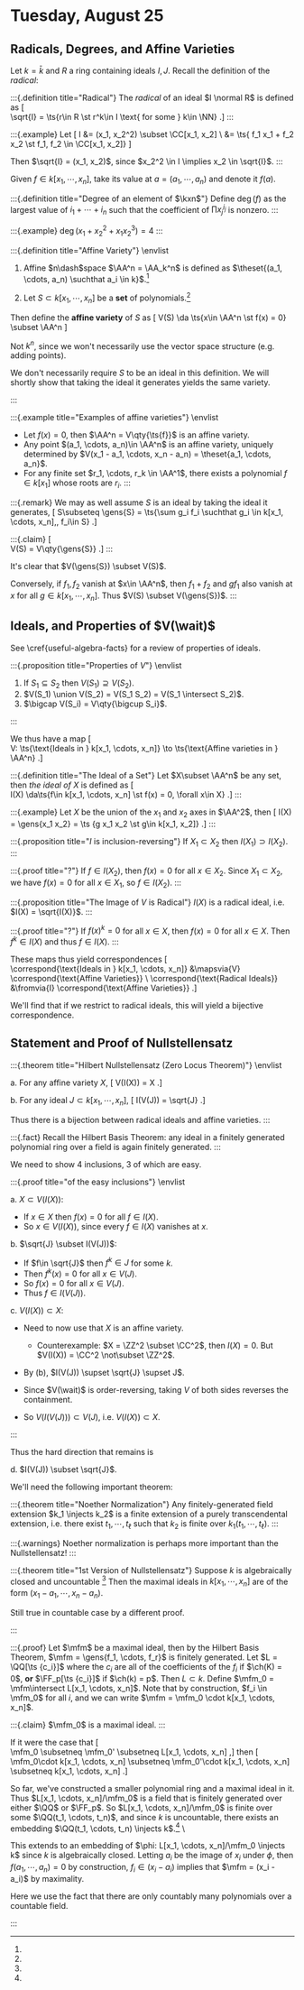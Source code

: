 # Tuesday, August 25

## Radicals, Degrees, and Affine Varieties

Let $k = \bar k$ and $R$ a ring containing ideals $I, J$.
Recall the definition of the *radical*:

:::{.definition title="Radical"}
The *radical* of an ideal $I \normal R$ is defined as
\[  
\sqrt{I} = \ts{r\in R \st r^k\in I \text{ for some } k\in \NN}
.\]
:::

:::{.example}
Let 
\[
I &= (x_1, x_2^2) \subset \CC[x_1, x_2] \\
  &= \ts{ f_1 x_1 + f_2 x_2 \st f_1, f_2 \in \CC[x_1, x_2]}
\]

Then $\sqrt{I} = (x_1, x_2)$, since $x_2^2 \in I \implies x_2 \in \sqrt{I}$.
:::

Given $f\in k[x_1, \cdots, x_n]$, take its value at $a = (a_1, \cdots, a_n)$ and denote it $f(a)$.

:::{.definition title="Degree of an element of $\kxn$"}
Define $\deg(f)$ as the largest value of $i_1 + \cdots + i_n$ such that the coefficient of $\prod x_j ^{i_j}$ is nonzero.
:::

:::{.example}
$\deg(x_1 + x_2^2 + x_1 x_2^3) = 4$
:::

:::{.definition title="Affine Variety"}
\envlist

1. Affine $n\dash$space $\AA^n = \AA_k^n$ is defined as $\theset{(a_1, \cdots, a_n) \suchthat a_i \in k}$.[^affine_variety_remark]

2. Let $S\subset k[x_1, \cdots, x_n]$ be a **set** of polynomials.[^not_nec_ideal]

  Then define the **affine variety** of $S$ as 
  \[
  V(S) \da \ts{x\in \AA^n \st f(x) = 0} \subset \AA^n
  \] 

[^affine_variety_remark]: 
Not $k^n$, since we won't necessarily use the vector space structure (e.g. adding points).


[^not_nec_ideal]: 
We don't necessarily require $S$ to be an ideal in this definition.
We will shortly show that taking the ideal it generates yields the same variety.

:::

:::{.example title="Examples of affine varieties"}
\envlist

- Let $f(x) = 0$, then $\AA^n = V\qty{\ts{f}}$ is an affine variety.
- Any point $(a_1, \cdots, a_n)\in \AA^n$ is an affine variety, uniquely determined by $V(x_1 - a_1, \cdots, x_n - a_n) = \theset{a_1, \cdots, a_n}$.
- For any finite set $r_1, \cdots, r_k \in \AA^1$, there exists a polynomial $f\in k[x_1]$ whose roots are $r_i$.
:::

:::{.remark}
We may as well assume $S$ is an ideal by taking the ideal it generates, 
\[
S\subseteq \gens{S} = \ts{\sum g_i f_i \suchthat g_i \in k[x_1, \cdots, x_n],\, f_i\in S}
.\]

:::{.claim}
\[  
V(S) = V\qty{\gens{S}}
.\]
:::

It's clear that $V(\gens{S}) \subset V(S)$.

Conversely, if $f_1, f_2$ vanish at $x\in \AA^n$, then $f_1 + f_2$ and $gf_1$ also vanish at $x$ for all $g\in k[x_1, \cdots, x_n]$.
Thus $V(S) \subset V(\gens{S})$.
:::

## Ideals, and Properties of $V(\wait)$

See \cref{useful-algebra-facts} for a review of properties of ideals.

:::{.proposition title="Properties of $V$"}
\envlist

1. If $S_1 \subseteq S_2$ then $V(S_1) \supseteq V(S_2)$.
2. $V(S_1) \union V(S_2) = V(S_1 S_2) = V(S_1 \intersect S_2)$.
3. $\bigcap V(S_i) = V\qty{\bigcup  S_i}$.


:::

We thus have a map
\[  
V: \ts{\text{Ideals in } k[x_1, \cdots, x_n]} \to \ts{\text{Affine varieties in } \AA^n}
.\]

:::{.definition title="The Ideal of a Set"}
Let $X\subset \AA^n$ be any set, then *the ideal of $X$* is defined as
\[  
I(X) \da\ts{f\in k[x_1, \cdots, x_n] \st f(x) = 0\, \forall x\in X}
.\]
:::

:::{.example}
Let $X$ be the union of the $x_1$ and $x_2$ axes in $\AA^2$, then 
\[
I(X) = \gens{x_1 x_2} = \ts {g x_1 x_2 \st g\in k[x_1, x_2]}
.\]
:::

:::{.proposition title="$I$ is inclusion-reversing"}
If $X_1 \subset X_2$ then $I(X_1) \supset I(X_2)$.
:::

:::{.proof title="?"}
If $f\in I(X_2)$, then $f(x) = 0$ for all $x\in X_2$. 
Since $X_1 \subset X_2$, we have $f(x) = 0$ for all $x\in X_1$, so $f\in I(X_2)$.
:::


:::{.proposition title="The Image of $V$ is Radical"}
$I(X)$ is a radical ideal, i.e. $I(X) = \sqrt{I(X)}$.
:::

:::{.proof title="?"}
If $f(x)^k = 0$ for all $x\in X$, then $f(x) = 0$ for all $x\in X$.
Then $f^k \in I(X)$ and thus $f\in I(X)$.
:::

These maps thus yield correspondences 
\[  
\correspond{\text{Ideals in } k[x_1, \cdots, x_n]} &\mapsvia{V} \correspond{\text{Affine Varieties}} \\
\correspond{\text{Radical Ideals}} &\fromvia{I} \correspond{\text{Affine Varieties}}
.\]

We'll find that if we restrict to radical ideals, this will yield a bijective correspondence.




## Statement and Proof of Nullstellensatz

:::{.theorem title="Hilbert Nullstellensatz (Zero Locus Theorem)"}
\envlist

a. For any affine variety $X$, 
\[
V(I(X)) = X
.\]

b. For any ideal $J \subset k[x_1, \cdots, x_n]$, 
\[
I(V(J)) = \sqrt{J}
.\]

Thus there is a bijection between radical ideals and affine varieties.
:::

:::{.fact}
Recall the Hilbert Basis Theorem: any ideal in a finitely generated polynomial ring over a field is again finitely generated.
:::

We need to show 4 inclusions, 3 of which are easy.

:::{.proof title="of the easy inclusions"}
\envlist

a. $X \subset V(I(X))$:

- If $x\in X$ then $f(x) = 0$ for all $f\in I(X)$.
- So $x\in V(I(X))$, since every $f\in I(X)$ vanishes at $x$.

b. $\sqrt{J} \subset I(V(J))$:

- If $f\in \sqrt{J}$ then $f^k \in J$ for some $k$.
- Then $f^k(x) = 0$ for all $x\in V(J)$.
- So $f(x) = 0$ for all $x\in V(J)$.
- Thus $f\in I(V(J))$.

c. $V(I(X)) \subset X$:

- Need to now use that $X$ is an affine variety.
  - Counterexample: $X = \ZZ^2 \subset \CC^2$, then $I(X) = 0$.
    But $V(I(X)) = \CC^2 \not\subset \ZZ^2$.

- By (b), $I(V(J)) \supset \sqrt{J} \supset J$.
- Since $V(\wait)$ is order-reversing, taking $V$ of both sides reverses the containment.
- So $V(I(V(J))) \subset V(J)$, i.e. $V(I(X)) \subset X$.

:::

Thus the hard direction that remains is

d. $I(V(J)) \subset \sqrt{J}$.

We'll need the following important theorem:



:::{.theorem title="Noether Normalization"}
Any finitely-generated field extension $k_1 \injects k_2$ is a finite extension of a purely transcendental extension, i.e. there exist $t_1, \cdots, t_\ell$ such that $k_2$ is finite over $k_1(t_1, \cdots, t_\ell)$.
:::


:::{.warnings}
Noether normalization is perhaps more important than the Nullstellensatz!
:::


:::{.theorem title="1st Version of Nullstellensatz"}
Suppose $k$ is algebraically closed and uncountable [^countable_case]
Then the maximal ideals in $k[x_1, \cdots, x_n]$ are of the form $(x_1 - a_1, \cdots, x_n - a_n)$.


[^countable_case]: 
Still true in countable case by a different proof.

:::

:::{.proof}
Let $\mfm$ be a maximal ideal, then by the Hilbert Basis Theorem, $\mfm = \gens{f_1, \cdots, f_r}$ is finitely generated.
Let $L = \QQ[\ts {c_i}]$ where the $c_i$ are all of the coefficients of the $f_i$ if $\ch(K) = 0$, **or** $\FF_p[\ts {c_i}]$ if $\ch(k) = p$.
Then $L\subset k$.
Define $\mfm_0 = \mfm\intersect L[x_1, \cdots, x_n]$.
Note that by construction, $f_i \in \mfm_0$ for all $i$, and we can write $\mfm = \mfm_0 \cdot k[x_1, \cdots, x_n]$.

:::{.claim}
$\mfm_0$ is a maximal ideal.
:::

If it were the case that 
\[  
\mfm_0 \subsetneq \mfm_0' \subsetneq L[x_1, \cdots, x_n]
,\]
then
\[  
\mfm_0\cdot k[x_1, \cdots, x_n] \subsetneq \mfm_0'\cdot k[x_1, \cdots, x_n]  \subsetneq k[x_1, \cdots, x_n]
.\]

So far, we've constructed a smaller polynomial ring and a maximal ideal in it.
Thus $L[x_1, \cdots, x_n]/\mfm_0$ is a field that is finitely generated over either $\QQ$ or $\FF_p$.
So $L[x_1, \cdots, x_n]/\mfm_0$ is finite over some $\QQ(t_1, \cdots, t_n)$, and since $k$ is uncountable, there exists an embedding $\QQ(t_1, \cdots, t_n) \injects k$.[^countable_polynomials]
\

This extends to an embedding of $\phi: L[x_1, \cdots, x_n]/\mfm_0 \injects k$ since $k$ is algebraically closed.
Letting $a_i$ be the image of $x_i$ under $\phi$, then $f(a_1, \cdots, a_n) = 0$ by construction, $f_i \in (x_i - a_i)$ implies that $\mfm = (x_i - a_i)$ by maximality.

[^countable_polynomials]: 
Here we use the fact that there are only countably many polynomials over a countable field.

:::


